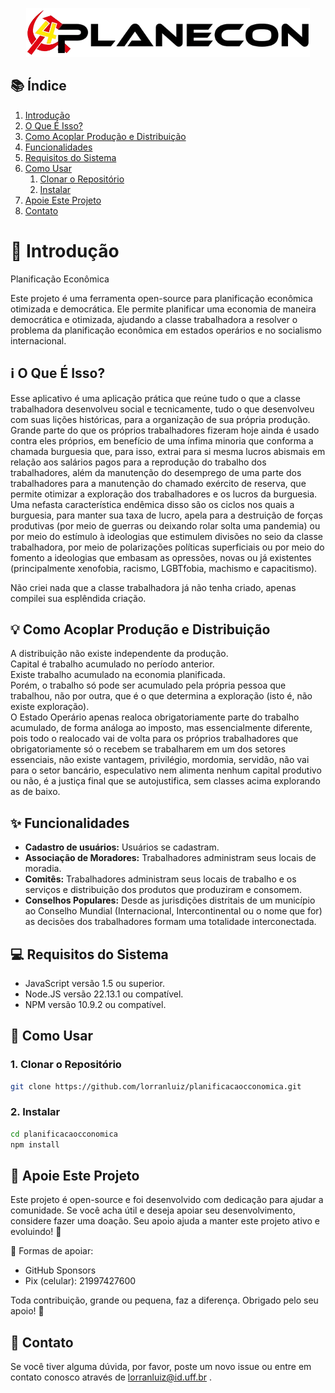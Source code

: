 <p align="center">
    <picture>
        <source srcset="./public/images/planEconLogoBranca1.png" media="(prefers-color-scheme: dark)">
        <img src="./public/images/planEconLogo1.png" alt="Planificação Econômica Logo">
    </picture>
</p>

## 📚 Índice
1. [Introdução](#-introdução)
2. [O Que É Isso?](#ℹ️-o-que-é-isso)
3. [Como Acoplar Produção e Distribuição](#-como-acoplar-produção-e-distribuição)
4. [Funcionalidades](#-funcionalidades)
5. [Requisitos do Sistema](#-requisitos-do-sistema)
6. [Como Usar](#-como-usar)
    1. [Clonar o Repositório](#1-clonar-o-repositório)
    2. [Instalar](#2-instalar)
8. [Apoie Este Projeto](#-apoie-este-projeto)
9. [Contato](#-contato)

# 🚀 Introdução
Planificação Econômica

Este projeto é uma ferramenta open-source para planificação econômica otimizada e democrática. Ele permite planificar uma economia de maneira democrática e otimizada, ajudando a classe trabalhadora a resolver o problema da planificação econômica em estados operários e no socialismo internacional.

## ℹ️ O Que É Isso?
Esse aplicativo é uma aplicação prática que reúne tudo o que a classe trabalhadora desenvolveu social e tecnicamente, tudo o que desenvolveu com suas lições históricas, para a organização de sua própria produção. Grande parte do que os próprios trabalhadores fizeram hoje ainda é usado contra eles próprios, em benefício de uma ínfima minoria que conforma a chamada burguesia que, para isso, extrai para si mesma lucros abismais em relação aos salários pagos para a reprodução do trabalho dos trabalhadores, além da manutenção do desemprego de uma parte dos trabalhadores para a manutenção do chamado exército de reserva, que permite otimizar a exploração dos trabalhadores e os lucros da burguesia. Uma nefasta característica endêmica disso são os ciclos nos quais a burguesia, para manter sua taxa de lucro, apela para a destruição de forças produtivas (por meio de guerras ou deixando rolar solta uma pandemia) ou por meio do estímulo à ideologias que estimulem divisões no seio da classe trabalhadora, por meio de polarizações políticas superficiais ou por meio do fomento a ideologias que embasam as opressões, novas ou já existentes (principalmente xenofobia, racismo, LGBTfobia, machismo e capacitismo).

Não criei nada que a classe trabalhadora já não tenha criado, apenas compilei sua esplêndida criação.

## 💡 Como Acoplar Produção e Distribuição
A distribuição não existe independente da produção.  
Capital é trabalho acumulado no período anterior.  
Existe trabalho acumulado na economia planificada.  
Porém, o trabalho só pode ser acumulado pela própria pessoa que trabalhou, não por outra, que é o que determina a exploração (isto é, não existe exploração).  
O Estado Operário apenas realoca obrigatoriamente parte do trabalho acumulado, de forma análoga ao imposto, mas essencialmente diferente, pois todo o realocado vai de volta para os próprios trabalhadores que obrigatoriamente só o recebem se trabalharem em um dos setores essenciais, não existe vantagem, privilégio, mordomia, servidão, não vai para o setor bancário, especulativo nem alimenta nenhum capital produtivo ou não, é a justiça final que se autojustifica, sem classes acima explorando as de baixo.

## ✨ Funcionalidades
- **Cadastro de usuários:** Usuários se cadastram.
- **Associação de Moradores:** Trabalhadores administram seus locais de moradia.
- **Comitês:** Trabalhadores administram seus locais de trabalho e os serviços e distribuição dos produtos que produziram e consomem.
- **Conselhos Populares:** Desde as jurisdições distritais de um município ao Conselho Mundial (Internacional, Intercontinental ou o nome que for) as decisões dos trabalhadores formam uma totalidade interconectada.

## 💻 Requisitos do Sistema
- JavaScript versão 1.5 ou superior.
- Node.JS versão 22.13.1 ou compatível.
- NPM versão 10.9.2 ou compatível.

## 🔧 Como Usar
### 1. Clonar o Repositório
```bash
git clone https://github.com/lorranluiz/planificacaocconomica.git
```
### 2. Instalar
```bash
cd planificacaocconomica
npm install
```

## 💖 Apoie Este Projeto
Este projeto é open-source e foi desenvolvido com dedicação para ajudar a comunidade. Se você acha útil e deseja apoiar seu desenvolvimento, considere fazer uma doação. Seu apoio ajuda a manter este projeto ativo e evoluindo! 🚀

🔹 Formas de apoiar:
- GitHub Sponsors
- Pix (celular): 21997427600

Toda contribuição, grande ou pequena, faz a diferença. Obrigado pelo seu apoio! 💙

## 📧 Contato
Se você tiver alguma dúvida, por favor, poste um novo issue ou entre em contato conosco através de lorranluiz@id.uff.br .